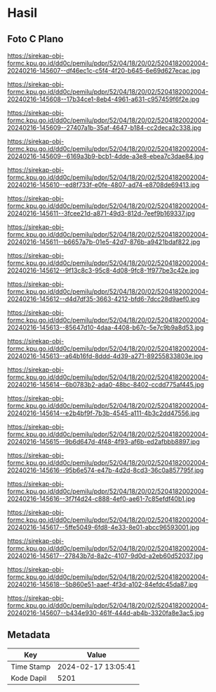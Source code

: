 # Hasil

## Foto C Plano

https://sirekap-obj-formc.kpu.go.id/dd0c/pemilu/pdpr/52/04/18/20/02/5204182002004-20240216-145607--df46ec1c-c5f4-4f20-b645-6e69d627ecac.jpg

https://sirekap-obj-formc.kpu.go.id/dd0c/pemilu/pdpr/52/04/18/20/02/5204182002004-20240216-145608--17b34ce1-8eb4-4961-a631-c957459f6f2e.jpg

https://sirekap-obj-formc.kpu.go.id/dd0c/pemilu/pdpr/52/04/18/20/02/5204182002004-20240216-145609--27407a1b-35af-4647-b184-cc2deca2c338.jpg

https://sirekap-obj-formc.kpu.go.id/dd0c/pemilu/pdpr/52/04/18/20/02/5204182002004-20240216-145609--6169a3b9-bcb1-4dde-a3e8-ebea7c3dae84.jpg

https://sirekap-obj-formc.kpu.go.id/dd0c/pemilu/pdpr/52/04/18/20/02/5204182002004-20240216-145610--ed8f733f-e0fe-4807-ad74-e8708de69413.jpg

https://sirekap-obj-formc.kpu.go.id/dd0c/pemilu/pdpr/52/04/18/20/02/5204182002004-20240216-145611--3fcee21d-a871-49d3-812d-7eef9b169337.jpg

https://sirekap-obj-formc.kpu.go.id/dd0c/pemilu/pdpr/52/04/18/20/02/5204182002004-20240216-145611--b6657a7b-01e5-42d7-876b-a9421bdaf822.jpg

https://sirekap-obj-formc.kpu.go.id/dd0c/pemilu/pdpr/52/04/18/20/02/5204182002004-20240216-145612--9f13c8c3-95c8-4d08-9fc8-1f977be3c42e.jpg

https://sirekap-obj-formc.kpu.go.id/dd0c/pemilu/pdpr/52/04/18/20/02/5204182002004-20240216-145612--d4d7df35-3663-4212-bfd6-7dcc28d9aef0.jpg

https://sirekap-obj-formc.kpu.go.id/dd0c/pemilu/pdpr/52/04/18/20/02/5204182002004-20240216-145613--85647d10-4daa-4408-b67c-5e7c9b9a8d53.jpg

https://sirekap-obj-formc.kpu.go.id/dd0c/pemilu/pdpr/52/04/18/20/02/5204182002004-20240216-145613--a64b16fd-8ddd-4d39-a271-89255833803e.jpg

https://sirekap-obj-formc.kpu.go.id/dd0c/pemilu/pdpr/52/04/18/20/02/5204182002004-20240216-145614--6b0783b2-ada0-48bc-8402-ccdd775af445.jpg

https://sirekap-obj-formc.kpu.go.id/dd0c/pemilu/pdpr/52/04/18/20/02/5204182002004-20240216-145614--e2b4bf9f-7b3b-4545-a111-4b3c2dd47556.jpg

https://sirekap-obj-formc.kpu.go.id/dd0c/pemilu/pdpr/52/04/18/20/02/5204182002004-20240216-145615--9b6d647d-4f48-4f93-af6b-ed2afbbb8897.jpg

https://sirekap-obj-formc.kpu.go.id/dd0c/pemilu/pdpr/52/04/18/20/02/5204182002004-20240216-145616--95b6e574-e47b-4d2d-8cd3-36c0a857795f.jpg

https://sirekap-obj-formc.kpu.go.id/dd0c/pemilu/pdpr/52/04/18/20/02/5204182002004-20240216-145616--3f7f4d24-c888-4ef0-ae61-7c85efdf40b1.jpg

https://sirekap-obj-formc.kpu.go.id/dd0c/pemilu/pdpr/52/04/18/20/02/5204182002004-20240216-145617--5ffe5049-6fd8-4e33-8e01-abcc96593001.jpg

https://sirekap-obj-formc.kpu.go.id/dd0c/pemilu/pdpr/52/04/18/20/02/5204182002004-20240216-145617--27843b7d-8a2c-4107-9d0d-a2eb60d52037.jpg

https://sirekap-obj-formc.kpu.go.id/dd0c/pemilu/pdpr/52/04/18/20/02/5204182002004-20240216-145618--5b860e51-aaef-4f3d-a102-84efdc45da87.jpg

https://sirekap-obj-formc.kpu.go.id/dd0c/pemilu/pdpr/52/04/18/20/02/5204182002004-20240216-145607--b434e930-461f-444d-ab4b-3320fa8e3ac5.jpg


## Metadata

| Key        | Value               |
| ---------- | ------------------- |
| Time Stamp | 2024-02-17 13:05:41 |
| Kode Dapil | 5201                |



